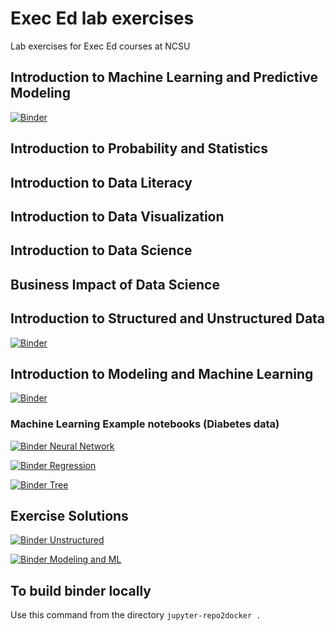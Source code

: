 # Exec Ed lab exercises

Lab exercises for Exec Ed courses at NCSU

## Introduction to Machine Learning and Predictive Modeling

[![Binder](https://mybinder.org/badge_logo.svg)](https://mybinder.org/v2/gh/jld23/linearAlgebra.git/master?urlpath=lab)

## Introduction to Probability and Statistics

## Introduction to Data Literacy

## Introduction to Data Visualization

## Introduction to Data Science

## Business Impact of Data Science

## Introduction to Structured and Unstructured Data

[![Binder](https://mybinder.org/badge_logo.svg)](https://mybinder.org/v2/gh/jld23/linearAlgebra.git/master?urlpath=lab/tree/introStructUnstruct/nltk_exercise.ipynb)

## Introduction to Modeling and Machine Learning

[![Binder](https://mybinder.org/badge_logo.svg)](https://mybinder.org/v2/gh/jld23/linearAlgebra.git/master?urlpath=lab/tree/introMachineLearningPredModel/carsML.ipynb)

### Machine Learning Example notebooks (Diabetes data)

[![Binder](https://mybinder.org/badge_logo.svg) Neural Network](https://mybinder.org/v2/gh/jld23/linearAlgebra.git/master?urlpath=lab/tree/introMachineLearning/neuralNetwork_diabetes.ipynb)

[![Binder](https://mybinder.org/badge_logo.svg) Regression](https://mybinder.org/v2/gh/jld23/linearAlgebra.git/master?urlpath=lab/tree/introMachineLearning/regression_diabetes.ipynb)

[![Binder](https://mybinder.org/badge_logo.svg) Tree](https://mybinder.org/v2/gh/jld23/linearAlgebra.git/master?urlpath=lab/tree/introMachineLearning/tree_diabetes.ipynb)

## Exercise Solutions

[![Binder](https://mybinder.org/badge_logo.svg) Unstructured](https://mybinder.org/v2/gh/jld23/linearAlgebra.git/master?urlpath=lab/tree/solutions/nltk_exercise_solution.ipynb)


[![Binder](https://mybinder.org/badge_logo.svg) Modeling and ML](https://mybinder.org/v2/gh/jld23/linearAlgebra.git/master?urlpath=lab/tree/solutions/carsML_solution.ipynb) 


## To build binder locally 

Use this command from the directory `jupyter-repo2docker .`
